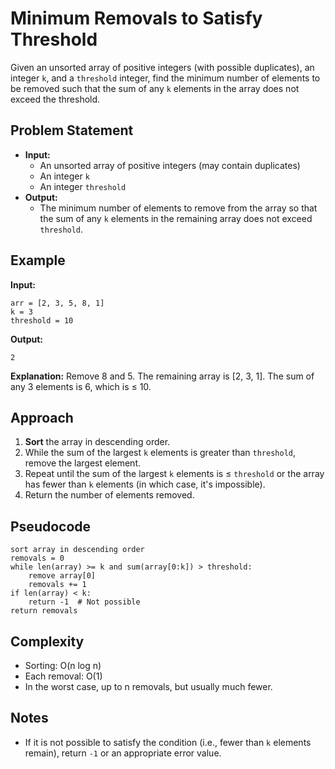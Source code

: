 # Minimum Removals to Satisfy Threshold

Given an unsorted array of positive integers (with possible duplicates), an integer `k`, and a `threshold` integer, find the minimum number of elements to be removed such that the sum of any `k` elements in the array does not exceed the threshold.

## Problem Statement

- **Input:**
  - An unsorted array of positive integers (may contain duplicates)
  - An integer `k`
  - An integer `threshold`
- **Output:**
  - The minimum number of elements to remove from the array so that the sum of any `k` elements in the remaining array does not exceed `threshold`.

## Example

**Input:**
```
arr = [2, 3, 5, 8, 1]
k = 3
threshold = 10
```
**Output:**
```
2
```
**Explanation:**
Remove 8 and 5. The remaining array is [2, 3, 1]. The sum of any 3 elements is 6, which is ≤ 10.

## Approach

1. **Sort** the array in descending order.
2. While the sum of the largest `k` elements is greater than `threshold`, remove the largest element.
3. Repeat until the sum of the largest `k` elements is ≤ `threshold` or the array has fewer than `k` elements (in which case, it's impossible).
4. Return the number of elements removed.

## Pseudocode

```
sort array in descending order
removals = 0
while len(array) >= k and sum(array[0:k]) > threshold:
    remove array[0]
    removals += 1
if len(array) < k:
    return -1  # Not possible
return removals
```

## Complexity
- Sorting: O(n log n)
- Each removal: O(1)
- In the worst case, up to n removals, but usually much fewer.

## Notes
- If it is not possible to satisfy the condition (i.e., fewer than `k` elements remain), return `-1` or an appropriate error value.
